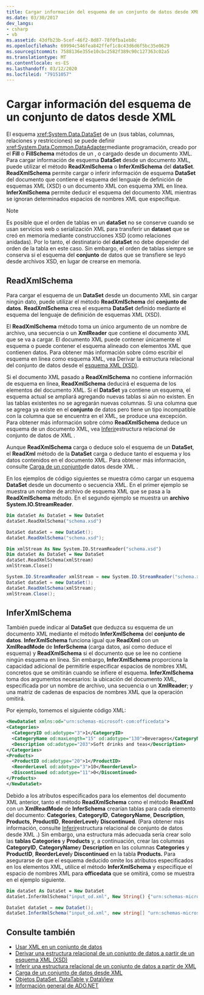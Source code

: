 ```yaml
---
title: Cargar información del esquema de un conjunto de datos desde XML
ms.date: 03/30/2017
dev_langs:
- csharp
- vb
ms.assetid: 43dfb23b-5cef-46f2-8d87-78f0fba1eb8c
ms.openlocfilehash: 69994c546fea842ffef1c8c43d6d6f5bc35e0629
ms.sourcegitcommit: 7588136e355e10cbc2582f389c90c127363c02a5
ms.translationtype: MT
ms.contentlocale: es-ES
ms.lasthandoff: 03/12/2020
ms.locfileid: "79151057"
---
```

# <a name="loading-dataset-schema-information-from-xml"></a>Cargar información del esquema de un conjunto de datos desde XML
El esquema <xref:System.Data.DataSet> de un (sus tablas, columnas, relaciones y restricciones) se puede definir <xref:System.Data.Common.DataAdapter>mediante programación, creado por el **Fill** o **FillSchema** métodos de un , o cargado desde un documento XML. Para cargar información de esquema **DataSet** desde un documento XML, puede utilizar el método **ReadXmlSchema** o **InferXmlSchema** del **dataSet**. **ReadXmlSchema** permite cargar o inferir información de esquema **DataSet** del documento que contiene el esquema del lenguaje de definición de esquemas XML (XSD) o un documento XML con esquema XML en línea. **InferXmlSchema** permite deducir el esquema del documento XML mientras se ignoran determinados espacios de nombres XML que especifique.  
  
> [!NOTE]
> Es posible que el orden de tablas en un **dataSet** no se conserve cuando se usan servicios web o serialización XML para transferir un **dataset** que se creó en memoria mediante construcciones XSD (como relaciones anidadas). Por lo tanto, el destinatario del **dataSet** no debe depender del orden de la tabla en este caso. Sin embargo, el orden de tablas siempre se conserva si el esquema del **conjunto** de datos que se transfiere se leyó desde archivos XSD, en lugar de crearse en memoria.  
  
## <a name="readxmlschema"></a>ReadXmlSchema  
 Para cargar el esquema de un **DataSet** desde un documento XML sin cargar ningún dato, puede utilizar el método **ReadXmlSchema** del **conjunto de datos**. **ReadXmlSchema** crea el esquema **DataSet** definido mediante el esquema del lenguaje de definición de esquemas XML (XSD).  
  
 El **ReadXmlSchema** método toma un único argumento de un nombre de archivo, una secuencia o un **XmlReader** que contiene el documento XML que se va a cargar. El documento XML puede contener únicamente el esquema o puede contener el esquema alineado con elementos XML que contienen datos. Para obtener más información sobre cómo escribir el esquema en línea como esquema XML, vea Derivar la estructura relacional del conjunto de datos desde el [esquema XML (XSD)](deriving-dataset-relational-structure-from-xml-schema-xsd.md).  
  
 Si el documento XML pasado a **ReadXmlSchema** no contiene información de esquema en línea, **ReadXmlSchema** deducirá el esquema de los elementos del documento XML. Si el **DataSet** ya contiene un esquema, el esquema actual se ampliará agregando nuevas tablas si aún no existen. En las tablas existentes no se agregarán nuevas columnas. Si una columna que se agrega ya existe en el **conjunto** de datos pero tiene un tipo incompatible con la columna que se encuentra en el XML, se produce una excepción. Para obtener más información sobre cómo **ReadXmlSchema** deduce un esquema de un documento XML, vea [Inferir](inferring-dataset-relational-structure-from-xml.md)estructura relacional de conjunto de datos de XML .  
  
 Aunque **ReadXmlSchema** carga o deduce solo el esquema de un **DataSet**, el **ReadXml** método de la **DataSet** carga o deduce tanto el esquema y los datos contenidos en el documento XML. Para obtener más información, consulte [Carga de un conjunto](loading-a-dataset-from-xml.md)de datos desde XML .  
  
 En los ejemplos de código siguientes se muestra cómo cargar un esquema **DataSet** desde un documento o secuencia XML. En el primer ejemplo se muestra un nombre de archivo de esquema XML que se pasa a la **ReadXmlSchema** método. En el segundo ejemplo se muestra un **archivo System.IO.StreamReader**.  
  
```vb  
Dim dataSet As DataSet = New DataSet  
dataSet.ReadXmlSchema("schema.xsd")  
```  
  
```csharp  
DataSet dataSet = new DataSet();  
dataSet.ReadXmlSchema("schema.xsd");  
```  
  
```vb  
Dim xmlStream As New System.IO.StreamReader("schema.xsd")
Dim dataSet As DataSet = New DataSet  
dataSet.ReadXmlSchema(xmlStream)  
xmlStream.Close()  
```  
  
```csharp  
System.IO.StreamReader xmlStream = new System.IO.StreamReader("schema.xsd");  
DataSet dataSet = new DataSet();  
dataSet.ReadXmlSchema(xmlStream);  
xmlStream.Close();  
```  
  
## <a name="inferxmlschema"></a>InferXmlSchema  
 También puede indicar al **DataSet** que deduzca su esquema de un documento XML mediante el método **InferXmlSchema** del **conjunto de datos**. **InferXmlSchema** funciona igual que **ReadXml** con un **XmlReadMode** de **InferSchema** (carga datos, así como deduce el esquema) y **ReadXmlSchema** si el documento que se lee no contiene ningún esquema en línea. Sin embargo, **InferXmlSchema** proporciona la capacidad adicional de permitirle especificar espacios de nombres XML concretos que se omitirán cuando se infiere el esquema. **InferXmlSchema** toma dos argumentos necesarios: la ubicación del documento XML, especificada por un nombre de archivo, una secuencia o un **XmlReader**; y una matriz de cadenas de espacios de nombres XML que la operación omitirá.  
  
 Por ejemplo, tomemos el siguiente código XML:  
  
```xml  
<NewDataSet xmlns:od="urn:schemas-microsoft-com:officedata">  
<Categories>  
  <CategoryID od:adotype="3">1</CategoryID>
  <CategoryName od:maxLength="15" od:adotype="130">Beverages</CategoryName>
  <Description od:adotype="203">Soft drinks and teas</Description>
</Categories>  
<Products>  
  <ProductID od:adotype="20">1</ProductID>
  <ReorderLevel od:adotype="3">10</ReorderLevel>
  <Discontinued od:adotype="11">0</Discontinued>
</Products>  
</NewDataSet>  
```  
  
 Debido a los atributos especificados para los elementos del documento XML anterior, tanto el método **ReadXmlSchema** como el método **ReadXml** con un **XmlReadMode** de **InferSchema** crearían tablas para cada elemento del documento: **Categories**, **CategoryID**, **CategoryName**, **Description**, **Products**, **ProductID**, **ReorderLevel**y **Discontinued**. (Para obtener más información, consulte [Inferir](inferring-dataset-relational-structure-from-xml.md)estructura relacional de conjunto de datos desde XML .) Sin embargo, una estructura más adecuada sería crear solo las **tablas Categories** y **Products** y, a continuación, crear las columnas **CategoryID**, **CategoryName**y **Description** en las columnas **Categories** y **ProductID**, **ReorderLevel**y **Discontinued** en la tabla **Products.** Para asegurarse de que el esquema deducido omite los atributos especificados en los elementos XML, utilice el método **InferXmlSchema** y especifique el espacio de nombres XML para **officedata** que se omitirá, como se muestra en el ejemplo siguiente.  
  
```vb  
Dim dataSet As DataSet = New DataSet  
dataSet.InferXmlSchema("input_od.xml", New String() {"urn:schemas-microsoft-com:officedata"})  
```  
  
```csharp  
DataSet dataSet = new DataSet();  
dataSet.InferXmlSchema("input_od.xml", new string[] "urn:schemas-microsoft-com:officedata");  
```  
  
## <a name="see-also"></a>Consulte también

- [Usar XML en un conjunto de datos](using-xml-in-a-dataset.md)
- [Derivar una estructura relacional de un conjunto de datos a partir de un esquema XML (XSD)](deriving-dataset-relational-structure-from-xml-schema-xsd.md)
- [Inferir una estructura relacional de un conjunto de datos a partir de XML](inferring-dataset-relational-structure-from-xml.md)
- [Carga de un conjunto de datos desde XML](loading-a-dataset-from-xml.md)
- [Objetos DataSet, DataTable y DataView](index.md)
- [Información general de ADO.NET](../ado-net-overview.md)

